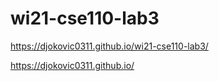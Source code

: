 # wi21-cse110-lab3
https://djokovic0311.github.io/wi21-cse110-lab3/

https://djokovic0311.github.io/
